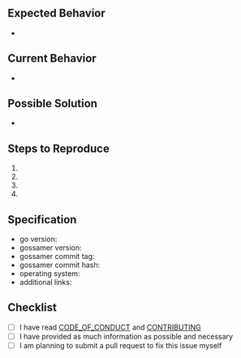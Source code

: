 <!---

PLEASE READ CAREFULLY

-->

## Expected Behavior

<!---

If you're describing a bug, tell us what should happen.

If you're suggesting a change/improvement, tell us how it should work.

-->

-

## Current Behavior

<!---

If describing a bug, tell us what happens instead of the expected behavior.

If suggesting a change or an improvement, explain the difference between your
suggestion and current behavior.

-->

-

## Possible Solution

<!---

Not obligatory, but this is the place to suggest the underlying cause and
possible fix for the bug, if you have one, or ideas on how to implement the
fix. We'll be sure to credit your ideas in the commit log, or better yet,
submit a PR and you'll get credit for the whole thing.

-->

-

## Steps to Reproduce

<!---

This is the most important information you can give us for a bug report.
Without good information, it will take much longer to resolve your issue!

The best strategy here is to assume the maintainer reading this just started
working on the project yesterday.

If possible, please provide a link to a live example, or an unambiguous set of
steps to reproduce this bug. Include code to reproduce, if relevant.

-->

1.
2.
3.
4.

## Specification

<!---

Example specification (feel free to copy and paste if applicable or delete the
specification section if a specification is not applicable):

- go version: `1.13.7`
- gossamer version: `development`
- gossamer commit tag: NA
- gossamer commit hash: NA
- operating system: Ubuntu 19.10
- additional links: NA

-->

- go version:
- gossamer version:
- gossamer commit tag:
- gossamer commit hash:
- operating system:
- additional links:

## Checklist

<!---

Each empty square brackets below is a checkbox. Replace [ ] with [x] to check
the box after completing the task.

--->

- [ ] I have read [CODE_OF_CONDUCT](https://github.com/ChainSafe/gossamer/blob/development/.github/CODE_OF_CONDUCT.md) and [CONTRIBUTING](https://github.com/ChainSafe/gossamer/blob/development/.github/CONTRIBUTING.md) 
- [ ] I have provided as much information as possible and necessary
- [ ] I am planning to submit a pull request to fix this issue myself
